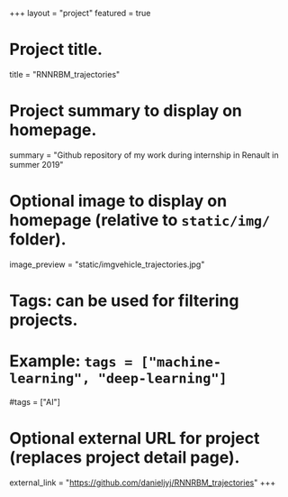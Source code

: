 +++
layout = "project"
featured = true
# Project title.
title = "RNNRBM_trajectories"

# Project summary to display on homepage.
summary = "Github repository of my work during internship in Renault in summer 2019"

# Optional image to display on homepage (relative to `static/img/` folder).
image_preview = "static/imgvehicle_trajectories.jpg"

# Tags: can be used for filtering projects.
# Example: `tags = ["machine-learning", "deep-learning"]`
#tags = ["AI"]

# Optional external URL for project (replaces project detail page).
external_link = "https://github.com/danieljyj/RNNRBM_trajectories"
+++
